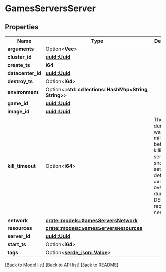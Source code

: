 # GamesServersServer

## Properties

Name | Type | Description | Notes
------------ | ------------- | ------------- | -------------
**arguments** | Option<**Vec<String>**> |  | [optional]
**cluster_id** | [**uuid::Uuid**](uuid::Uuid.md) |  | 
**create_ts** | **i64** |  | 
**datacenter_id** | [**uuid::Uuid**](uuid::Uuid.md) |  | 
**destroy_ts** | Option<**i64**> |  | [optional]
**environment** | Option<**::std::collections::HashMap<String, String>**> |  | [optional]
**game_id** | [**uuid::Uuid**](uuid::Uuid.md) |  | 
**image_id** | [**uuid::Uuid**](uuid::Uuid.md) |  | 
**kill_timeout** | Option<**i64**> | The duration to wait for in milliseconds before killing the server. This should be set to a safe default, and can be overridden during a DELETE request if needed. | [optional]
**network** | [**crate::models::GamesServersNetwork**](GamesServersNetwork.md) |  | 
**resources** | [**crate::models::GamesServersResources**](GamesServersResources.md) |  | 
**server_id** | [**uuid::Uuid**](uuid::Uuid.md) |  | 
**start_ts** | Option<**i64**> |  | [optional]
**tags** | Option<[**serde_json::Value**](.md)> |  | 

[[Back to Model list]](../README.md#documentation-for-models) [[Back to API list]](../README.md#documentation-for-api-endpoints) [[Back to README]](../README.md)


